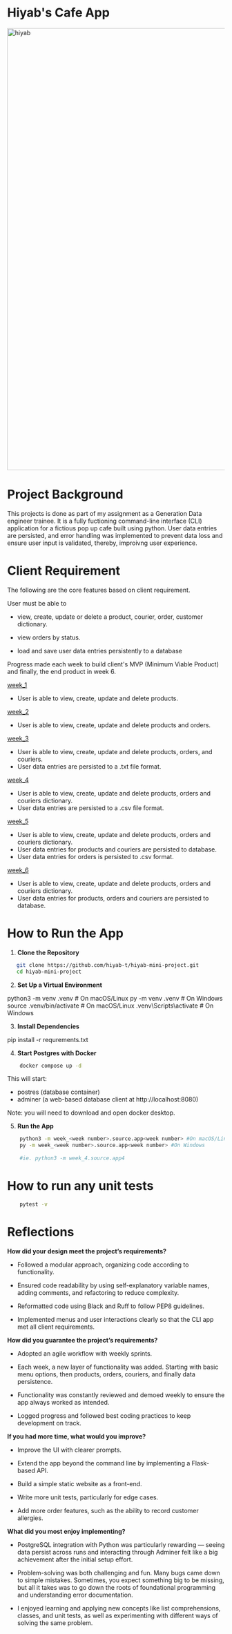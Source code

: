 # Hiyab's Cafe App 

<img width="1536" height="1024" alt="hiyab" src="https://github.com/user-attachments/assets/1333c042-61fb-4188-95ff-fb774a029eff" />

# Project Background 

This projects is done as part of my assignment as a Generation Data engineer trainee. It is a fully fuctioning command-line interface (CLI) application for a fictious pop up cafe built using python. User data entries are persisted, and error handling was implemented to prevent data loss and ensure user input is validated, thereby, improivng user experience.

# Client Requirement

The following are the core features based on client requirement.

User must be able to 
- view, create, update or delete a product, courier, order, customer dictionary.

- view orders by status.

- load and save user data entries persistently to a database

Progress made each week to build client's MVP (Minimum Viable Product) and finally, the end product in week 6.

<a href="https://github.com/hiyab-t/hiyab-mini-project/tree/91f6cc25cd68b275dd222d0358ea72c3c5f99b15/mini_project/week_1">week_1</a>

- User is able to view, create, update and delete products.

<a href="https://github.com/hiyab-t/hiyab-mini-project/tree/91f6cc25cd68b275dd222d0358ea72c3c5f99b15/mini_project/week_2">week_2</a>

- User is able to view, create, update and delete products and orders.

<a href="https://github.com/hiyab-t/hiyab-mini-project/tree/91f6cc25cd68b275dd222d0358ea72c3c5f99b15/mini_project/week_3">week_3</a>

- User is able to view, create, update and delete products, orders, and couriers.
- User data entries are persisted to a .txt file format.

<a href="https://github.com/hiyab-t/hiyab-mini-project/tree/91f6cc25cd68b275dd222d0358ea72c3c5f99b15/mini_project/week_4">week_4</a>

- User is able to view, create, update and delete products, orders and couriers dictionary.
- User data entries are persisted to a .csv file format.

<a href="https://github.com/hiyab-t/hiyab-mini-project/tree/91f6cc25cd68b275dd222d0358ea72c3c5f99b15/mini_project/week_5">week_5</a>

- User is able to view, create, update and delete products, orders and couriers dictionary. 
- User data entries for products and couriers are persisted to database.
- User data entries for orders is persisted to .csv format.

<a href="https://github.com/hiyab-t/hiyab-mini-project/tree/91f6cc25cd68b275dd222d0358ea72c3c5f99b15/mini_project/week_6">week_6</a>

- User is able to view, create, update and delete products, orders and couriers dictionary.
- User data entries for products, orders and couriers are persisted to database.


# How to Run the App

1. **Clone the Repository**
```bash
   git clone https://github.com/hiyab-t/hiyab-mini-project.git
   cd hiyab-mini-project
```

2. **Set Up a Virtual Environment**

python3 -m venv .venv       # On macOS/Linux
py -m venv .venv            # On Windows
source .venv/bin/activate   # On macOS/Linux
.venv\Scripts\activate      # On Windows

3. **Install Dependencies**

pip install -r requrements.txt

4. **Start Postgres with Docker**
```bash
    docker compose up -d
```
This will start:
- postres (database container)
- adminer (a web-based database client at http://localhost:8080)

Note: you will need to download and open docker desktop.

5. **Run the App**

```bash
    python3 -m week_<week number>.source.app<week number> #On macOS/Linux 
    py -m week_<week number>.source.app<week number> #On Windows
    
    #ie. python3 -m week_4.source.app4
```
# How to run any unit tests
```bash
    pytest -v
```

# Reflections

**How did your design meet the project’s requirements?**

- Followed a modular approach, organizing code according to functionality.

- Ensured code readability by using self-explanatory variable names, adding comments, and refactoring to reduce complexity.

- Reformatted code using Black and Ruff to follow PEP8 guidelines.

- Implemented menus and user interactions clearly so that the CLI app met all client requirements.

**How did you guarantee the project’s requirements?**

- Adopted an agile workflow with weekly sprints.

- Each week, a new layer of functionality was added. Starting with basic menu options, then products, orders, couriers, and finally data persistence.

- Functionality was constantly reviewed and demoed weekly to ensure the app always worked as intended.

- Logged progress and followed best coding practices to keep development on track.

**If you had more time, what would you improve?**

- Improve the UI with clearer prompts.

- Extend the app beyond the command line by implementing a Flask-based API.

- Build a simple static website as a front-end.

- Write more unit tests, particularly for edge cases.

- Add more order features, such as the ability to record customer allergies.

**What did you most enjoy implementing?**

- PostgreSQL integration with Python was particularly rewarding — seeing data persist across runs and interacting through Adminer felt like a big achievement after the initial setup effort.

- Problem-solving was both challenging and fun. Many bugs came down to simple mistakes. Sometimes, you expect something big to be missing, but all it takes was to go down the roots of foundational programming and understanding error documentation.

- I enjoyed learning and applying new concepts like list comprehensions, classes, and unit tests, as well as experimenting with different ways of solving the same problem.



